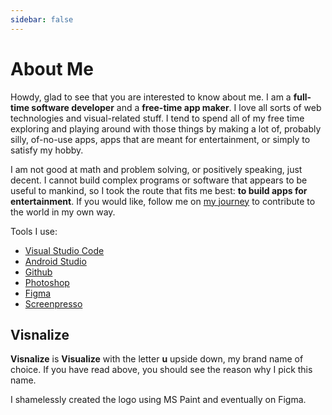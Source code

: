 ```yaml
---
sidebar: false
---
```


# About Me

Howdy, glad to see that you are interested to know about me. I am a **full-time software developer** and a **free-time app maker**. I love all sorts of web technologies and visual-related stuff. I tend to spend all of my free time exploring and playing around with those things by making a lot of, probably silly, of-no-use apps, apps that are meant for entertainment, or simply to satisfy my hobby.

I am not good at math and problem solving, or positively speaking, just decent. I cannot build complex programs or software that appears to be useful to mankind, so I took the route that fits me best: **to build apps for entertainment**. If you would like, follow me on [my journey](/blog/) to contribute to the world in my own way.

Tools I use:

* [Visual Studio Code](https://code.visualstudio.com/)
* [Android Studio](https://developer.android.com/studio)
* [Github](https://github.com/)
* [Photoshop](https://www.adobe.com/sea/products/photoshop.html)
* [Figma](https://www.figma.com/)
* [Screenpresso](https://www.screenpresso.com/)

## Visnalize

**Visnalize** is **Visualize** with the letter **u** upside down, my brand name of choice. If you have read above, you should see the reason why I pick this name.

I shamelessly created the logo using MS Paint and eventually on Figma.
